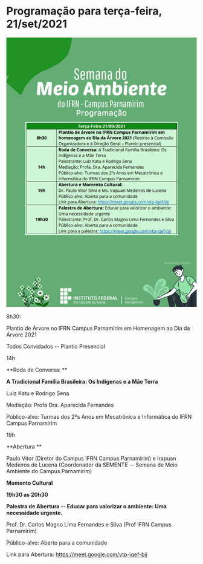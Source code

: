 # Programação para terça-feira, 21/set/2021

![](../images/page-2.png)


8h30:

Plantio de Árvore no IFRN Campus Parnamirim em Homenagem ao Dia da
Árvore 2021

Todos Convidados -- Plantio Presencial

14h

**Roda de Conversa: **

**A Tradicional Família Brasileira: Os Indígenas e a Mãe Terra**

Luiz Katu e Rodrigo Sena

Mediação: Profa Dra. Aparecida Fernandes

Público-alvo: Turmas dos 2ºs Anos em Mecatrônica e Informática do IFRN
Campus Parnamirim

19h

**Abertura **

Paulo Vitor (Diretor do Campus IFRN Campus Parnamirim) e Irapuan
Medeiros de Lucena (Coordenador da SEMENTE -- Semana de Meio Ambiente do
Campus Parnamirim)

**Momento Cultural**

**19h30 as 20h30**

**Palestra de Abertura -- Educar para valorizar o ambiente: Uma
necessidade urgente.**

Prof. Dr. Carlos Magno Lima Fernandes e Silva (Prof IFRN Campus
Parnamirim)

Público-alvo: Aberto para a comunidade

Link para Abertura: <https://meet.google.com/vtp-iqef-bji>



